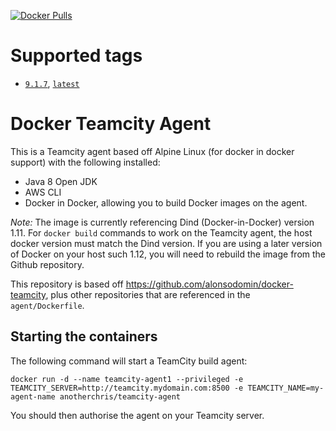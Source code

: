 [![Docker Pulls](https://img.shields.io/docker/pulls/anotherchris/teamcity-agent.svg?maxAge=2592000)](https://hub.docker.com/r/anotherchris/teamcity-agent/)

# Supported tags

- [`9.1.7`](https://github.com/TotalJobsGroup/Docker-TeamcityAgent/), [`latest`](https://github.com/TotalJobsGroup/Docker-TeamcityAgent/)

# Docker Teamcity Agent

This is a Teamcity agent based off Alpine Linux (for docker in docker support) with the following installed:

- Java 8 Open JDK
- AWS CLI
- Docker in Docker, allowing you to build Docker images on the agent.

*Note:* The image is currently referencing Dind (Docker-in-Docker) version 1.11. For `docker build` commands to work on the Teamcity agent, the host docker version must match the Dind version. If you are using a later version of Docker on your host such 1.12,  you will need to rebuild the image from the Github repository.

This repository is based off https://github.com/alonsodomin/docker-teamcity, plus other repositories that are referenced in the `agent/Dockerfile`.

## Starting the containers

The following command will start a TeamCity build agent:

```
docker run -d --name teamcity-agent1 --privileged -e TEAMCITY_SERVER=http://teamcity.mydomain.com:8500 -e TEAMCITY_NAME=my-agent-name anotherchris/teamcity-agent
```

You should then authorise the agent on your Teamcity server.
